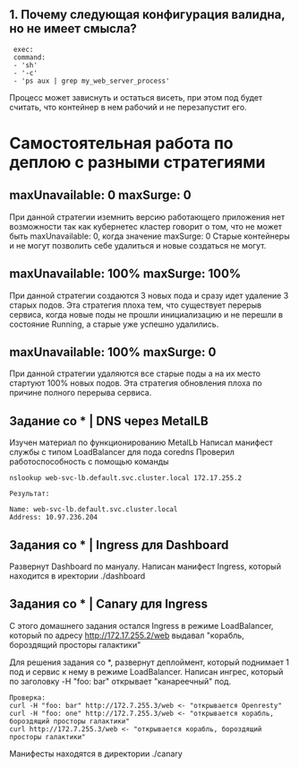 ## 1. Почему следующая конфигурация валидна, но не имеет смысла?

```livenessProbe:
 exec:
 command:
 - 'sh'
 - '-c'
 - 'ps aux | grep my_web_server_process'
```

Процесс может зависнуть и остаться висеть, при этом под будет считать, что контейнер в нем рабочий и не перезапустит его. 

# Самостоятельная работа по деплою с разными стратегиями

## maxUnavailable: 0 maxSurge: 0
При данной стратегии иземнить версию работающего приложения нет возможности так как кубернетес кластер говорит о том, что не может быть maxUnavailable: 0, когда значение maxSurge: 0
Старые контейнеры и не могут позволить себе удалиться и новые создаться не могут.

## maxUnavailable: 100% maxSurge: 100%
При данной стратегии создаются 3 новых пода и сразу идет удаление 3 старых подов. Эта стратегия плоха тем, что существует перерыв сервиса, когда новые поды не прошли инициализацию и не перешли в состояние Running, а старые уже успешно удалились.


## maxUnavailable: 100% maxSurge: 0
При данной стратегии удаляются все старые поды а на их место стартуют 100% новых подов. Эта стратегия обновления плоха по причине полного перерыва сервиса. 


## Задание со * | DNS через MetalLB
Изучен материал по функционированию MetalLb
Написал манифест службы с типом LoadBalancer для пода coredns
Проверил работоспособность с помощью команды 
```
nslookup web-svc-lb.default.svc.cluster.local 172.17.255.2

Результат:

Name: web-svc-lb.default.svc.cluster.local
Address: 10.97.236.204
```

## Задания со * | Ingress для Dashboard
Развернут Dashboard по мануалу. Написан манифест Ingress, который находится в иректории ./dashboard


## Задания со * | Canary для Ingress

С этого домашнего задания остался Ingress в режиме LoadBalancer, который по адресу http://172.17.255.2/web выдавал "корабль, бороздящий просторы галактики"

Для решения задания со *, развернут деплоймент, который поднимает 1 под и сервис к нему в режиме LoadBalancer.
Написан ингрес, который по заголовку -H "foo: bar" открывает "канареечный" под.
```
Проверка:
curl -H "foo: bar" http://172.7.255.3/web <- "открывается Openresty"
curl -H "foo: one" http://172.7.255.3/web <- "открывается корабль, бороздящий просторы галактики"
curl http://172.7.255.3/web <- "открывается корабль, бороздящий просторы галактики"
```
Манифесты находятся в директории ./canary